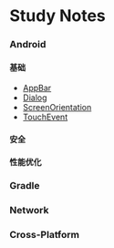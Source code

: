 # Study Notes

### Android

#### 基础

* [AppBar](Android/AndroidBase/appbar.md)
* [Dialog](Android/AndroidBase/dialog.md)
* [ScreenOrientation](Android/AndroidBase/ScreenOrientation.md)
* [TouchEvent](Android/AndroidBase/TouchEvent.md)

#### 安全

#### 性能优化

### Gradle

### Network

### Cross-Platform
